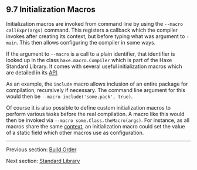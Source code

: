## 9.7 Initialization Macros

Initialization macros are invoked from command line by using the `--macro callExpr(args)` command. This registers a callback which the compiler invokes after creating its context, but before typing what was argument to `-main`. This then allows configuring the compiler in some ways.

If the argument to `--macro` is a call to a plain identifier, that identifier is looked up in the class `haxe.macro.Compiler` which is part of the Haxe Standard Library. It comes with several useful initialization macros which are detailed in its [API](http://api.haxe.org//haxe/macro/Compiler.html).

As an example, the `include` macro allows inclusion of an entire package for compilation, recursively if necessary. The command line argument for this would then be `--macro include('some.pack', true)`.

Of course it is also possible to define custom initialization macros to perform various tasks before the real compilation. A macro like this would then be invoked via `--macro some.Class.theMacro(args)`. For instance, as all macros share the same [context](macro-context.md), an initialization macro could set the value of a static field which other macros use as configuration.

---

Previous section: [Build Order](macro-limitations-build-order.md)

Next section: [Standard Library](std.md)